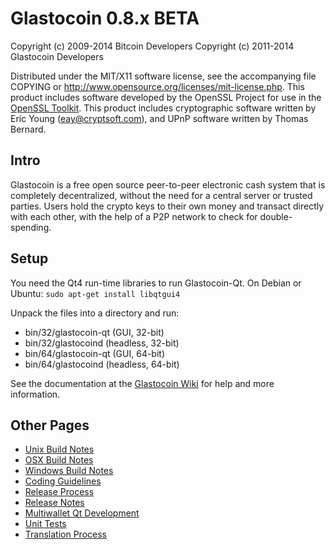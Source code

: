 Glastocoin 0.8.x BETA
====================

Copyright (c) 2009-2014 Bitcoin Developers
Copyright (c) 2011-2014 Glastocoin Developers

Distributed under the MIT/X11 software license, see the accompanying
file COPYING or http://www.opensource.org/licenses/mit-license.php.
This product includes software developed by the OpenSSL Project for use in the [OpenSSL Toolkit](http://www.openssl.org/). This product includes
cryptographic software written by Eric Young ([eay@cryptsoft.com](mailto:eay@cryptsoft.com)), and UPnP software written by Thomas Bernard.


Intro
---------------------
Glastocoin is a free open source peer-to-peer electronic cash system that is
completely decentralized, without the need for a central server or trusted
parties.  Users hold the crypto keys to their own money and transact directly
with each other, with the help of a P2P network to check for double-spending.


Setup
---------------------
You need the Qt4 run-time libraries to run Glastocoin-Qt. On Debian or Ubuntu:
	`sudo apt-get install libqtgui4`

Unpack the files into a directory and run:

- bin/32/glastocoin-qt (GUI, 32-bit)
- bin/32/glastocoind (headless, 32-bit)
- bin/64/glastocoin-qt (GUI, 64-bit)
- bin/64/glastocoind (headless, 64-bit)

See the documentation at the [Glastocoin Wiki](http://glastocoin.info)
for help and more information.


Other Pages
---------------------
- [Unix Build Notes](build-unix.md)
- [OSX Build Notes](build-osx.md)
- [Windows Build Notes](build-msw.md)
- [Coding Guidelines](coding.md)
- [Release Process](release-process.md)
- [Release Notes](release-notes.md)
- [Multiwallet Qt Development](multiwallet-qt.md)
- [Unit Tests](unit-tests.md)
- [Translation Process](translation_process.md)
